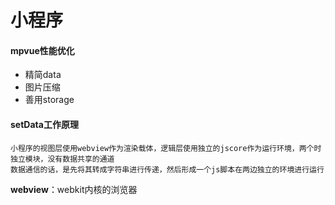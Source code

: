 # 小程序

#### mpvue性能优化

- 精简data
- 图片压缩
- 善用storage



#### setData工作原理

```
小程序的视图层使用webview作为渲染载体，逻辑层使用独立的jscore作为运行环境，两个时独立模块，没有数据共享的通道
数据通信的话，是先将其转成字符串进行传递，然后形成一个js脚本在两边独立的环境进行运行
```

**webview**：webkit内核的浏览器